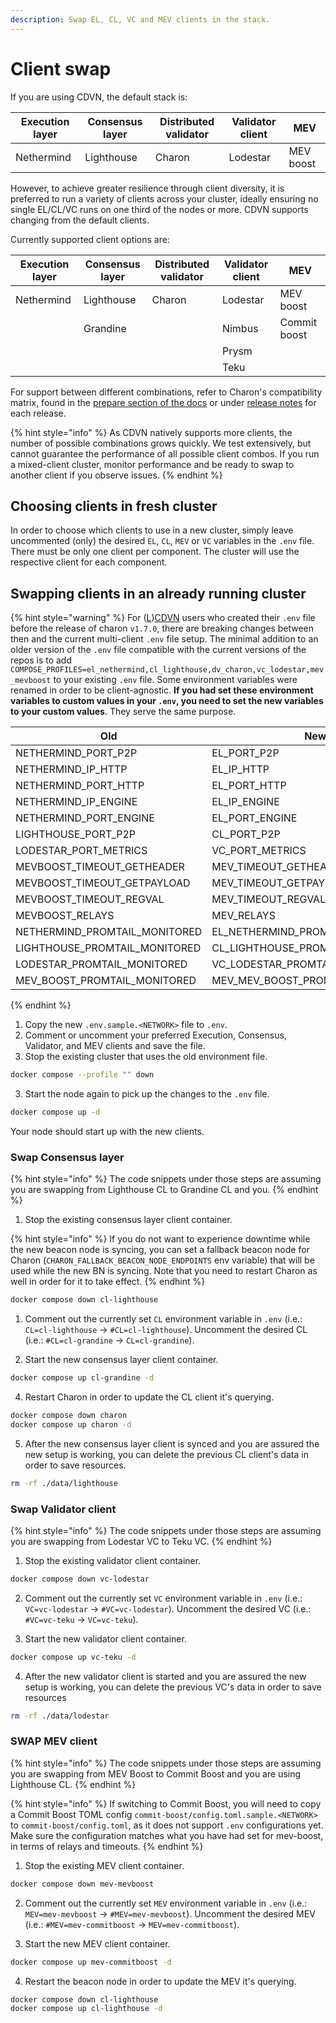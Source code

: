 ```yaml
---
description: Swap EL, CL, VC and MEV clients in the stack.
---
```


# Client swap

If you are using CDVN, the default stack is:

| Execution layer | Consensus layer | Distributed validator | Validator client | MEV       |
| --------------- | --------------- | --------------------- | ---------------- | --------- |
| Nethermind      | Lighthouse      | Charon                | Lodestar         | MEV boost |

However, to achieve greater resilience through client diversity, it is preferred to run a variety of clients across your cluster, ideally ensuring no single EL/CL/VC runs on one third of the nodes or more. CDVN supports changing from the default clients.

Currently supported client options are:

| Execution layer | Consensus layer | Distributed validator | Validator client | MEV          |
| --------------- | --------------- | --------------------- | ---------------- | ------------ |
| Nethermind      | Lighthouse      | Charon                | Lodestar         | MEV boost    |
|                 | Grandine        |                       | Nimbus           | Commit boost |
|                 |                 |                       | Prysm            |              |
|                 |                 |                       | Teku             |              |

For support between different combinations, refer to Charon's compatibility matrix, found in the [prepare section of the docs](../../run-a-dv/prepare/how_where_dvs.md) or under [release notes](https://github.com/ObolNetwork/charon/releases/) for each release.

{% hint style="info" %}
As CDVN natively supports more clients, the number of possible combinations grows quickly.
We test extensively, but cannot guarantee the performance of all possible client combos.
If you run a mixed-client cluster, monitor performance and be ready to swap to another client if you observe issues.
{% endhint %}

## Choosing clients in fresh cluster

In order to choose which clients to use in a new cluster, simply leave uncommented (only) the desired `EL`, `CL`, `MEV` or `VC` variables in the `.env` file. There must be only one client per component. The cluster will use the respective client for each component.

## Swapping clients in an already running cluster

{% hint style="warning" %}
For ([L](https://github.com/obolNetwork/lido-charon-distributed-validator-node))[CDVN](https://github.com/obolNetwork/charon-distributed-validator-node) users who created their `.env` file before the release of charon `v1.7.0`, there are breaking changes between then and the current multi-client `.env` file setup.
The minimal addition to an older version of the `.env` file compatible with the current versions of the repos is to add `COMPOSE_PROFILES=el_nethermind,cl_lighthouse,dv_charon,vc_lodestar,mev_mevboost` to your existing `.env` file.
Some environment variables were renamed in order to be client-agnostic. **If you had set these environment variables to custom values in your `.env`, you need to set the new variables to your custom values**. They serve the same purpose.

| Old                           | New                              |
|-------------------------------|--------------------------------- |
| NETHERMIND_PORT_P2P           | EL_PORT_P2P                      |
| NETHERMIND_IP_HTTP            | EL_IP_HTTP                       |
| NETHERMIND_PORT_HTTP          | EL_PORT_HTTP                     |
| NETHERMIND_IP_ENGINE          | EL_IP_ENGINE                     |
| NETHERMIND_PORT_ENGINE        | EL_PORT_ENGINE                   |
| LIGHTHOUSE_PORT_P2P           | CL_PORT_P2P                      |
| LODESTAR_PORT_METRICS         | VC_PORT_METRICS                  |
| MEVBOOST_TIMEOUT_GETHEADER    | MEV_TIMEOUT_GETHEADER            |
| MEVBOOST_TIMEOUT_GETPAYLOAD   | MEV_TIMEOUT_GETPAYLOAD           |
| MEVBOOST_TIMEOUT_REGVAL       | MEV_TIMEOUT_REGVAL               |
| MEVBOOST_RELAYS               | MEV_RELAYS                       |
| NETHERMIND_PROMTAIL_MONITORED | EL_NETHERMIND_PROMTAIL_MONITORED |
| LIGHTHOUSE_PROMTAIL_MONITORED | CL_LIGHTHOUSE_PROMTAIL_MONITORED |
| LODESTAR_PROMTAIL_MONITORED   | VC_LODESTAR_PROMTAIL_MONITORED   |
| MEV_BOOST_PROMTAIL_MONITORED  | MEV_MEV_BOOST_PROMTAIL_MONITORED |

{% endhint %}

1. Copy the new `.env.sample.<NETWORK>` file to `.env`.
2. Comment or uncomment your preferred Execution, Consensus, Validator, and MEV clients and save the file.
3. Stop the existing cluster that uses the old environment file.

```sh
docker compose --profile "" down
```

3. Start the node again to pick up the changes to the `.env` file.

```sh
docker compose up -d
```

Your node should start up with the new clients.

### Swap Consensus layer

{% hint style="info" %}
The code snippets under those steps are assuming you are swapping from Lighthouse CL to Grandine CL and you.
{% endhint %}

1. Stop the existing consensus layer client container.

{% hint style="info" %}
If you do not want to experience downtime while the new beacon node is syncing, you can set a fallback beacon node for Charon (`CHARON_FALLBACK_BEACON_NODE_ENDPOINTS` env variable) that will be used while the new BN is syncing.
Note that you need to restart Charon as well in order for it to take effect.
{% endhint %}

```sh
docker compose down cl-lighthouse
```

1. Comment out the currently set `CL` environment variable in `.env` (i.e.: `CL=cl-lighthouse` -> `#CL=cl-lighthouse`). Uncomment the desired CL (i.e.: `#CL=cl-grandine` -> `CL=cl-grandine`).

2. Start the new consensus layer client container.

```sh
docker compose up cl-grandine -d
```

4. Restart Charon in order to update the CL client it's querying.

```sh
docker compose down charon
docker compose up charon -d
```

5. After the new consensus layer client is synced and you are assured the new setup is working, you can delete the previous CL client's data in order to save resources.

```sh
rm -rf ./data/lighthouse
```

### Swap Validator client

{% hint style="info" %}
The code snippets under those steps are assuming you are swapping from Lodestar VC to Teku VC.
{% endhint %}

1. Stop the existing validator client container.

```sh
docker compose down vc-lodestar
```

2. Comment out the currently set `VC` environment variable in `.env` (i.e.: `VC=vc-lodestar` -> `#VC=vc-lodestar`). Uncomment the desired VC (i.e.: `#VC=vc-teku` -> `VC=vc-teku`).

3. Start the new validator client container.

```sh
docker compose up vc-teku -d
```

4. After the new validator client is started and you are assured the new setup is working, you can delete the previous VC's data in order to save resources

```sh
rm -rf ./data/lodestar
```

### SWAP MEV client

{% hint style="info" %}
The code snippets under those steps are assuming you are swapping from MEV Boost to Commit Boost and you are using Lighthouse CL.
{% endhint %}

{% hint style="info" %}
If switching to Commit Boost, you will need to copy a Commit Boost TOML config `commit-boost/config.toml.sample.<NETWORK>` to `commit-boost/config.toml`, as it does not support `.env` configurations yet. Make sure the configuration matches what you have had set for mev-boost, in terms of relays and timeouts.
{% endhint %}

1. Stop the existing MEV client container.

```sh
docker compose down mev-mevboost
```

2. Comment out the currently set `MEV` environment variable in `.env` (i.e.: `MEV=mev-mevboost` -> `#MEV=mev-mevboost`). Uncomment the desired MEV (i.e.: `#MEV=mev-commitboost` -> `MEV=mev-commitboost`).

3. Start the new MEV client container.

```sh
docker compose up mev-commitboost -d
```

4. Restart the beacon node in order to update the MEV it's querying.

```sh
docker compose down cl-lighthouse
docker compose up cl-lighthouse -d
```
